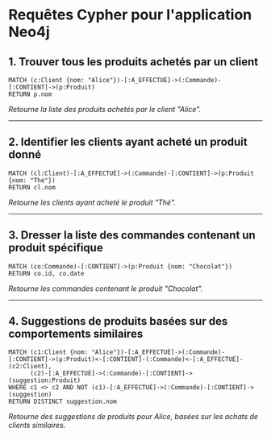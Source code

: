 # Requêtes Cypher pour l'application Neo4j

## 1. Trouver tous les produits achetés par un client
```cypher
MATCH (c:Client {nom: "Alice"})-[:A_EFFECTUÉ]->(:Commande)-[:CONTIENT]->(p:Produit)
RETURN p.nom
```
*Retourne la liste des produits achetés par le client "Alice".*

---

## 2. Identifier les clients ayant acheté un produit donné
```cypher
MATCH (cl:Client)-[:A_EFFECTUÉ]->(:Commande)-[:CONTIENT]->(p:Produit {nom: "Thé"})
RETURN cl.nom
```
*Retourne les clients ayant acheté le produit "Thé".*

---

## 3. Dresser la liste des commandes contenant un produit spécifique
```cypher
MATCH (co:Commande)-[:CONTIENT]->(p:Produit {nom: "Chocolat"})
RETURN co.id, co.date
```
*Retourne les commandes contenant le produit "Chocolat".*

---

## 4. Suggestions de produits basées sur des comportements similaires
```cypher
MATCH (c1:Client {nom: "Alice"})-[:A_EFFECTUÉ]->(:Commande)-[:CONTIENT]->(p:Produit)<-[:CONTIENT]-(:Commande)<-[:A_EFFECTUÉ]-(c2:Client),
      (c2)-[:A_EFFECTUÉ]->(:Commande)-[:CONTIENT]->(suggestion:Produit)
WHERE c1 <> c2 AND NOT (c1)-[:A_EFFECTUÉ]->(:Commande)-[:CONTIENT]->(suggestion)
RETURN DISTINCT suggestion.nom
```
*Retourne des suggestions de produits pour Alice, basées sur les achats de clients similaires.*
